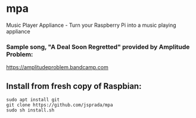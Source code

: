 # mpa
Music Player Appliance - Turn your Raspberry Pi into a music playing appliance

### Sample song, "A Deal Soon Regretted" provided by Amplitude Problem:
 

https://amplitudeproblem.bandcamp.com

## Install from fresh copy of Raspbian:
    sudo apt install git
    git clone https://github.com/jsprada/mpa
    sudo sh install.sh
